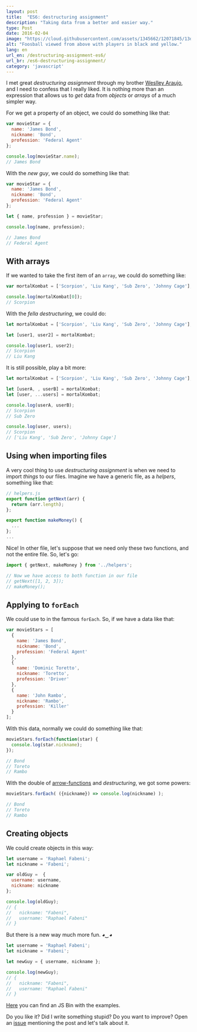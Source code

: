 ```yaml
---
layout: post
title:  "ES6: destructuring assignment"
description: "Taking data from a better and easier way."
type: Post
date: 2016-02-04
image: "https://cloud.githubusercontent.com/assets/1345662/12071845/13d407d4-b0a9-11e5-8a14-95a3bac85cf1.jpg"
alt: "Foosball viewed from above with players in black and yellow."
lang: en
url_en: /destructuring-assignment-es6/
url_br: /es6-destructuring-assignment/
category: 'javascript'
---
```


I met great *destructuring assignment* through my brother [Weslley Araujo](https://twitter.com/_weslleyaraujo), and I need to confess that I really liked. It is nothing more than an expression that allows us to *get* data from *objects* or *arrays* of a much simpler way.

For we get a property of an object, we could do something like that:

```js
var movieStar = {
  name: 'James Bond',
  nickname: 'Bond',
  profession: 'Federal Agent'
};

console.log(movieStar.name);
// James Bond
```

With the *new guy*, we could do something like that:

```js
var movieStar = {
  name: 'James Bond',
  nickname: 'Bond',
  profession: 'Federal Agent'
};

let { name, profession } = movieStar;

console.log(name, profession);

// James Bond
// Federal Agent
```

##  With arrays

If we wanted to take the first item of an `array`, we could do something like:

```js
var mortalKombat = ['Scorpion', 'Liu Kang', 'Sub Zero', 'Johnny Cage'];

console.log(mortalKombat[0]);
// Scorpion
```

With the *fella* *destructuring*, we could do:

```js
let mortalKombat = ['Scorpion', 'Liu Kang', 'Sub Zero', 'Johnny Cage'];

let [user1, user2] = mortalKombat;

console.log(user1, user2);
// Scorpion
// Liu Kang
```

It is still possible, play a bit more:

```js
let mortalKombat = ['Scorpion', 'Liu Kang', 'Sub Zero', 'Johnny Cage'];

let [userA, , userB] = mortalKombat;
let [user, ...users] = mortalKombat;

console.log(userA, userB);
// Scorpion
// Sub Zero

console.log(user, users);
// Scorpion
// ['Liu Kang', 'Sub Zero', 'Johnny Cage']
```

## Using when importing files

A very cool thing to use *destructuring assignment* is when we need to import *things* to our files. Imagine we have a generic file, as a *helpers*, something like that:

```js
// helpers.js
export function getNext(arr) {
  return (arr.length);
};

export function makeMoney() {
  ...
};
...
```

Nice! In other file, let's suppose that we need only these two functions, and not the entire file. So, let's go:

```js
import { getNext, makeMoney } from '../helpers';

// Now we have access to both function in our file
// getNext([1, 2, 3]);
// makeMoney();
```

## Applying to `forEach`

We could use to in the famous `forEach`. So, if we have a data like that:

```js
var movieStars = [
  {
    name: 'James Bond',
    nickname: 'Bond',
    profession: 'Federal Agent'
  },
  {
    name: 'Dominic Toretto',
    nickname: 'Toretto',
    profession: 'Driver'
  },
  {
    name: 'John Rambo',
    nickname: 'Rambo',
    profession: 'Killer'
  }
];
```

With this data, normally we could do something like that:

```js
movieStars.forEach(function(star) {
  console.log(star.nickname);
});

// Bond
// Toreto
// Rambo
```

With the double of [arrow-functions](/es6-arrow-functions) and *destructuring*, we got some powers:

```js
movieStars.forEach( ({nickname}) => console.log(nickname) );

// Bond
// Toreto
// Rambo
```

## Creating objects

We could create objects in this way:

```js
let username = 'Raphael Fabeni';
let nickname = 'Fabeni';

var oldGuy =  {
  username: username,
  nickname: nickname
};

console.log(oldGuy);
// {
//   nickname: "Fabeni",
//   username: "Raphael Fabeni"
// }
```

But there is a new way much more fun. *◕‿◕*

```js
let username = 'Raphael Fabeni';
let nickname = 'Fabeni';

let newGuy = { username, nickname };

console.log(newGuy);
// {
//   nickname: "Fabeni",
//   username: "Raphael Fabeni"
// }
```

[Here](http://jsbin.com/qejoyo/edit?js,console) you can find an JS Bin with the examples.

Do you like it? Did I write something stupid? Do you want to improve? Open an [issue](https://github.com/raphaelfabeni/raphaelfabeni.github.io/issues) mentioning the post and let's talk about it.
